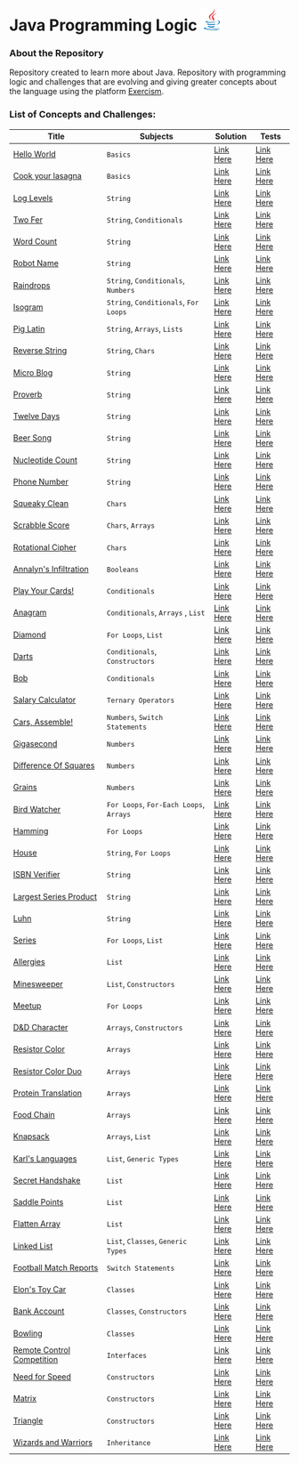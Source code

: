 # Java Programming Logic <img src="https://raw.githubusercontent.com/devicons/devicon/master/icons/java/java-original.svg" alt="java" width="40" height="40"/>

### About the Repository

Repository created to learn more about Java. Repository with programming logic and challenges that are evolving and 
giving greater concepts about the language using the platform [Exercism](https://exercism.org/). 

### List of Concepts and Challenges:

| Title                                                                                                             | Subjects                                | Solution                                                                                                                                       | Tests                                                                                                                                              |
|-------------------------------------------------------------------------------------------------------------------|-----------------------------------------|------------------------------------------------------------------------------------------------------------------------------------------------|----------------------------------------------------------------------------------------------------------------------------------------------------|
| [Hello World](https://github.com/CleuJunior/Java-Programming/tree/main/hello-world)                               | `Basics`                                | [Link Here](https://github.com/CleuJunior/Java-Programming/blob/main/hello-world/src/main/java/Greeter.java)                                   | [Link Here](https://github.com/CleuJunior/Java-Programming/blob/main/hello-world/src/test/java/GreeterTest.java)                                   |
| [Cook your lasagna](https://github.com/CleuJunior/Java-Programming/tree/main/lasagna)                             | `Basics`                                | [Link Here](https://github.com/CleuJunior/Java-Programming/blob/main/lasagna/src/main/java/Lasagna.java)                                       | [Link Here](https://github.com/CleuJunior/Java-Programming/blob/main/lasagna/src/test/java/LasagnaTest.java)                                       |
| [Log Levels](https://github.com/CleuJunior/Java-Programming/tree/main/log-levels)                                 | `String`                                | [Link Here](https://github.com/CleuJunior/Java-Programming/blob/main/log-levels/src/main/java/LogLevels.java)                                  | [Link Here](https://github.com/CleuJunior/Java-Programming/blob/main/log-levels/src/test/java/LogLevelsTest.java)                                  |
| [Two Fer](https://github.com/CleuJunior/Java-Programming/tree/main/two-fer)                                       | `String`, `Conditionals`                | [Link Here](https://github.com/CleuJunior/Java-Programming/blob/main/two-fer/src/main/java/Twofer.java)                                        | [Link Here](https://github.com/CleuJunior/Java-Programming/blob/main/two-fer/src/test/java/TwoferTest.java)                                        |
| [Word Count](https://github.com/CleuJunior/Java-Programming/tree/main/word-count)                                 | `String`                                | [Link Here](https://github.com/CleuJunior/Java-Programming/blob/main/word-count/src/main/java/WordCount.java)                                  | [Link Here](https://github.com/CleuJunior/Java-Programming/blob/main/word-count/src/test/java/WordCountTest.java)                                  |
| [Robot Name](https://github.com/CleuJunior/Java-Programming/tree/main/robot-name)                                 | `String`                                | [Link Here](https://github.com/CleuJunior/Java-Programming/blob/main/robot-name/src/main/java/Robot.java)                                      | [Link Here](https://github.com/CleuJunior/Java-Programming/blob/main/robot-name/src/test/java/RobotTest.java)                                      |
| [Raindrops](https://github.com/CleuJunior/Java-Programming/tree/main/raindrops)                                   | `String`, `Conditionals`, `Numbers`     | [Link Here](https://github.com/CleuJunior/Java-Programming/blob/main/raindrops/src/main/java/RaindropConverter.java)                           | [Link Here](https://github.com/CleuJunior/Java-Programming/blob/main/raindrops/src/test/java/RaindropConverterTest.java)                           |
| [Isogram](https://github.com/CleuJunior/Java-Programming/tree/main/isogram)                                       | `String`, `Conditionals`, `For Loops`   | [Link Here](https://github.com/CleuJunior/Java-Programming/blob/main/isogram/src/main/java/IsogramChecker.java)                                | [Link Here](https://github.com/CleuJunior/Java-Programming/blob/main/isogram/src/test/java/IsogramCheckerTest.java)                                |
| [Pig Latin](https://github.com/CleuJunior/Java-Programming/tree/main/pig-latin)                                   | `String`, `Arrays`, `Lists`             | [Link Here](https://github.com/CleuJunior/Java-Programming/blob/main/pig-latin/src/main/java/PigLatinTranslator.java)                          | [Link Here](https://github.com/CleuJunior/Java-Programming/blob/main/pig-latin/src/test/java/PigLatinTranslatorTest.java)                          |
| [Reverse String](https://github.com/CleuJunior/Java-Programming/tree/main/reverse-string)                         | `String`, `Chars`                       | [Link Here](https://github.com/CleuJunior/Java-Programming/tree/main/reverse-string/src/main/java)                                             | [Link Here](https://github.com/CleuJunior/Java-Programming/tree/main/reverse-string/src/test/java)                                                 |
| [Micro Blog](https://github.com/CleuJunior/Java-Programming/tree/main/micro-blog)                                 | `String`                                | [Link Here](https://github.com/CleuJunior/Java-Programming/blob/main/micro-blog/src/main/java/MicroBlog.java)                                  | [Link Here](https://github.com/CleuJunior/Java-Programming/blob/main/micro-blog/src/test/java/MicroBlogTest.java)                                  |
| [Proverb](https://github.com/CleuJunior/Java-Programming/tree/main/proverb)                                       | `String`                                | [Link Here](https://github.com/CleuJunior/Java-Programming/blob/main/proverb/src/main/java/Proverb.java)                                       | [Link Here](https://github.com/CleuJunior/Java-Programming/blob/main/proverb/src/test/java/ProverbTest.java)                                       |
| [Twelve Days](https://github.com/CleuJunior/Java-Programming/tree/main/twelve-days)                               | `String`                                | [Link Here](https://github.com/CleuJunior/Java-Programming/tree/main/twelve-days/src/main/java)                                                | [Link Here](https://github.com/CleuJunior/Java-Programming/tree/main/twelve-days/src/test/java)                                                    |
| [Beer Song](https://github.com/CleuJunior/Java-Programming/tree/main/beer-song)                                   | `String`                                | [Link Here](https://github.com/CleuJunior/Java-Programming/blob/main/beer-song/src/main/java/BeerSong.java)                                    | [Link Here](https://github.com/CleuJunior/Java-Programming/blob/main/beer-song/src/test/java/BeerSongTest.java)                                    |
| [Nucleotide Count](https://github.com/CleuJunior/Java-Programming/tree/main/nucleotide-count)                     | `String`                                | [Link Here](https://github.com/CleuJunior/Java-Programming/blob/main/nucleotide-count/src/main/java/NucleotideCounter.java)                    | [Link Here](https://github.com/CleuJunior/Java-Programming/blob/main/nucleotide-count/src/test/java/NucleotideCounterTest.java)                    |
| [Phone Number]( https://github.com/CleuJunior/Java-Programming/tree/main/phone-number)                            | `String`                                | [Link Here](https://github.com/CleuJunior/Java-Programming/blob/main/phone-number/src/main/java/PhoneNumber.java)                              | [Link Here](https://github.com/CleuJunior/Java-Programming/blob/main/phone-number/src/test/java/PhoneNumberTest.java)                              |
| [Squeaky Clean](https://github.com/CleuJunior/Java-Programming/tree/main/squeaky-clean)                           | `Chars`                                 | [Link Here](https://github.com/CleuJunior/Java-Programming/blob/main/squeaky-clean/src/main/java/SqueakyClean.java)                            | [Link Here](https://github.com/CleuJunior/Java-Programming/blob/main/squeaky-clean/src/test/java/SqueakyCleanTest.java)                            |
| [Scrabble Score](https://github.com/CleuJunior/Java-Programming/tree/main/scrabble-score)                         | `Chars`,  `Arrays`                      | [Link Here](https://github.com/CleuJunior/Java-Programming/blob/main/scrabble-score/src/main/java/Scrabble.java)                               | [Link Here](https://github.com/CleuJunior/Java-Programming/blob/main/scrabble-score/src/test/java/ScrabbleScoreTest.java)                          |
| [Rotational Cipher](https://github.com/CleuJunior/Java-Programming/tree/main/rotational-cipher)                   | `Chars`                                 | [Link Here](https://github.com/CleuJunior/Java-Programming/blob/main/rotational-cipher/src/main/java/RotationalCipher.java)                    | [Link Here](https://github.com/CleuJunior/Java-Programming/blob/main/rotational-cipher/src/test/java/RotationalCipherTest.java)                    |
| [Annalyn's Infiltration](https://github.com/CleuJunior/Java-Programming/tree/main/annalyns-infiltration)          | `Booleans`                              | [Link Here](https://github.com/CleuJunior/Java-Programming/blob/main/annalyns-infiltration/src/main/java/AnnalynsInfiltration.java)            | [Link Here](https://github.com/CleuJunior/Java-Programming/blob/main/annalyns-infiltration/src/test/java/AnnalynsInfiltrationTest.java)            |
| [Play Your Cards!](https://github.com/CleuJunior/Java-Programming/tree/main/blackjack)                            | `Conditionals`                          | [Link Here](https://github.com/CleuJunior/Java-Programming/blob/main/blackjack/src/main/java/Blackjack.java)                                   | [Link Here](https://github.com/CleuJunior/Java-Programming/blob/main/blackjack/src/test/java/BlackjackTest.java)                                   |
| [Anagram](https://github.com/CleuJunior/Java-Programming/tree/main/anagram)                                       | `Conditionals`, `Arrays`  , `List`      | [Link Here](https://github.com/CleuJunior/Java-Programming/blob/main/anagram/src/main/java/Anagram.java)                                       | [Link Here](https://github.com/CleuJunior/Java-Programming/blob/main/anagram/src/test/java/AnagramTest.java)                                       |
| [Diamond](https://github.com/CleuJunior/Java-Programming/tree/main/diamond)                                       | `For Loops`, `List`                     | [Link Here](https://github.com/CleuJunior/Java-Programming/blob/main/diamond/src/main/java/DiamondPrinter.java)                                | [Link Here](https://github.com/CleuJunior/Java-Programming/blob/main/diamond/src/test/java/DiamondPrinterTest.java)                                |
| [Darts](https://github.com/CleuJunior/Java-Programming/tree/main/darts)                                           | `Conditionals`, `Constructors`          | [Link Here](https://github.com/CleuJunior/Java-Programming/blob/main/darts/src/main/java/Darts.java)                                           | [Link Here](https://github.com/CleuJunior/Java-Programming/blob/main/darts/src/test/java/DartsTest.java)                                           |
| [Bob](https://github.com/CleuJunior/Java-Programming/tree/main/bob)                                               | `Conditionals`                          | [Link Here](https://github.com/CleuJunior/Java-Programming/blob/main/bob/src/main/java/Bob.java)                                               | [Link Here](https://github.com/CleuJunior/Java-Programming/blob/main/bob/src/test/java/BobTest.java)                                               |
| [Salary Calculator](https://github.com/CleuJunior/Java-Programming/tree/main/salary-calculator)                   | `Ternary Operators`                     | [Link Here](https://github.com/CleuJunior/Java-Programming/blob/main/salary-calculator/src/main/java/SalaryCalculator.java)                    | [Link Here](https://github.com/CleuJunior/Java-Programming/blob/main/salary-calculator/src/test/java/SalaryCalculatorTest.java)                    |
| [Cars, Assemble!](https://github.com/CleuJunior/Java-Programming/tree/main/cars-assemble)                         | `Numbers`, `Switch Statements`          | [Link Here](https://github.com/CleuJunior/Java-Programming/blob/main/cars-assemble/src/main/java/CarsAssemble.java)                            | [Link Here](https://github.com/CleuJunior/Java-Programming/blob/main/cars-assemble/src/test/java/CarsAssembleTest.java)                            |
| [Gigasecond](https://github.com/CleuJunior/Java-Programming/tree/main/gigasecond)                                 | `Numbers`                               | [Link Here](https://github.com/CleuJunior/Java-Programming/blob/main/gigasecond/src/main/java/Gigasecond.java)                                 | [Link Here](https://github.com/CleuJunior/Java-Programming/blob/main/gigasecond/src/test/java/GigasecondTest.java)                                 |
| [Difference Of Squares](https://github.com/CleuJunior/Java-Programming/tree/main/difference-of-squares)           | `Numbers`                               | [Link Here](https://github.com/CleuJunior/Java-Programming/tree/main/difference-of-squares)                                                    | [Link Here](https://github.com/CleuJunior/Java-Programming/blob/main/difference-of-squares/src/test/java/DifferenceOfSquaresCalculatorTest.java)   |
| [Grains](https://github.com/CleuJunior/Java-Programming/tree/main/grains)                                         | `Numbers`                               | [Link Here](https://github.com/CleuJunior/Java-Programming/blob/main/grains/src/main/java/Grains.java)                                         | [Link Here](https://github.com/CleuJunior/Java-Programming/blob/main/grains/src/test/java/GrainsTest.java)                                         |
| [Bird Watcher](https://github.com/CleuJunior/Java-Programming/tree/main/bird-watcher)                             | `For Loops`, `For-Each Loops`, `Arrays` | [Link Here](https://github.com/CleuJunior/Java-Programming/blob/main/bird-watcher/src/main/java/BirdWatcher.java)                              | [Link Here](https://github.com/CleuJunior/Java-Programming/blob/main/bird-watcher/src/test/java/BirdWatcherTest.java)                              |
| [Hamming](https://github.com/CleuJunior/Java-Programming/tree/main/hamming)                                       | `For Loops`                             | [Link Here](https://github.com/CleuJunior/Java-Programming/blob/main/hamming/src/main/java/Hamming.java)                                       | [Link Here](https://github.com/CleuJunior/Java-Programming/blob/main/hamming/src/test/java/HammingTest.java)                                       |
| [House](https://github.com/CleuJunior/Java-Programming/tree/main/house)                                           | `String`, `For Loops`                   | [Link Here](https://github.com/CleuJunior/Java-Programming/blob/main/house/src/main/java/House.java)                                           | [Link Here](https://github.com/CleuJunior/Java-Programming/blob/main/house/src/test/java/HouseTest.java)                                           |
| [ISBN Verifier](https://github.com/CleuJunior/Java-Programming/tree/main/isbn-verifier)                           | `String`                                | [Link Here](https://github.com/CleuJunior/Java-Programming/blob/main/isbn-verifier/src/main/java/IsbnVerifier.java)                            | [Link Here](https://github.com/CleuJunior/Java-Programming/blob/main/isbn-verifier/src/test/java/IsbnVerifierTest.java)                            |
| [Largest Series Product](https://github.com/CleuJunior/Java-Programming/tree/main/largest-series-product)         | `String`                                | [Link Here](https://github.com/CleuJunior/Java-Programming/blob/main/largest-series-product/src/main/java/LargestSeriesProductCalculator.java) | [Link Here](https://github.com/CleuJunior/Java-Programming/blob/main/largest-series-product/src/test/java/LargestSeriesProductCalculatorTest.java) |
| [Luhn](https://github.com/CleuJunior/Java-Programming/tree/main/luhn)                                             | `String`                                | [Link Here](https://github.com/CleuJunior/Java-Programming/blob/main/luhn/src/main/java/LuhnValidator.java)                                    | [Link Here](https://github.com/CleuJunior/Java-Programming/blob/main/luhn/src/test/java/LuhnValidatorTest.java)                                    |
| [Series](https://github.com/CleuJunior/Java-Programming/tree/main/series)                                         | `For Loops`, `List`                     | [Link Here](https://github.com/CleuJunior/Java-Programming/blob/main/series/src/main/java/Series.java)                                         | [Link Here](https://github.com/CleuJunior/Java-Programming/blob/main/series/src/test/java/SeriesTest.java)                                         |
| [Allergies](https://github.com/CleuJunior/Java-Programming/tree/main/allergies)                                   | `List`                                  | [Link Here](https://github.com/CleuJunior/Java-Programming/blob/main/allergies/src/main/java/Allergies.java)                                   | [Link Here](https://github.com/CleuJunior/Java-Programming/blob/main/allergies/src/test/java/AllergiesTest.java)                                   |
| [Minesweeper](https://github.com/CleuJunior/Java-Programming/tree/main/minesweeper)                               | `List`, `Constructors`                  | [Link Here](https://github.com/CleuJunior/Java-Programming/blob/main/minesweeper/src/main/java/MinesweeperBoard.java)                          | [Link Here](https://github.com/CleuJunior/Java-Programming/blob/main/minesweeper/src/test/java/MinesweeperBoardTest.java)                          |
| [Meetup](https://github.com/CleuJunior/Java-Programming/tree/main/meetup)                                         | `For Loops`                             | [Link Here](https://github.com/CleuJunior/Java-Programming/blob/main/meetup/src/main/java/Meetup.java)                                         | [Link Here](https://github.com/CleuJunior/Java-Programming/blob/main/meetup/src/test/java/MeetupTest.java)                                         |
| [D&D Character](https://github.com/CleuJunior/Java-Programming/tree/main/dnd-character)                           | `Arrays`, `Constructors`                | [Link Here](https://github.com/CleuJunior/Java-Programming/blob/main/dnd-character/src/main/java/DnDCharacter.java)                            | [Link Here](https://github.com/CleuJunior/Java-Programming/blob/main/dnd-character/src/test/java/DnDCharacterTest.java)                            |
| [Resistor Color](https://github.com/CleuJunior/Java-Programming/tree/main/resistor-color)                         | `Arrays`                                | [Link Here](https://github.com/CleuJunior/Java-Programming/blob/main/resistor-color/src/main/java/ResistorColor.java)                          | [Link Here](https://github.com/CleuJunior/Java-Programming/blob/main/resistor-color/src/test/java/ResistorColorTest.java)                          |
| [Resistor Color Duo](https://github.com/CleuJunior/Java-Programming/tree/main/resistor-color-duo)                 | `Arrays`                                | [Link Here](https://github.com/CleuJunior/Java-Programming/blob/main/resistor-color-duo/src/main/java/ResistorColorDuo.java)                   | [Link Here](https://github.com/CleuJunior/Java-Programming/blob/main/resistor-color-duo/src/test/java/ResistorColorDuoTest.java)                   |
| [Protein Translation](https://github.com/CleuJunior/Java-Programming/tree/main/protein-translation)               | `Arrays`                                | [Link Here](https://github.com/CleuJunior/Java-Programming/blob/main/protein-translation/src/main/java/ProteinTranslator.java)                 | [Link Here](https://github.com/CleuJunior/Java-Programming/blob/main/protein-translation/src/test/java/ProteinTranslatorTest.java)                 |
| [Food Chain](https://github.com/CleuJunior/Java-Programming/tree/main/food-chain)                                 | `Arrays`                                | [Link Here](https://github.com/CleuJunior/Java-Programming/blob/main/food-chain/src/main/java/FoodChain.java)                                  | [Link Here](https://github.com/CleuJunior/Java-Programming/blob/main/food-chain/src/test/java/FoodChainTest.java)                                  |
| [Knapsack](https://github.com/CleuJunior/Java-Programming/tree/main/knapsack)                                     | `Arrays`, `List`                        | [Link Here](https://github.com/CleuJunior/Java-Programming/blob/main/knapsack/src/main/java/Knapsack.java)                                     | [Link Here](https://github.com/CleuJunior/Java-Programming/blob/main/knapsack/src/test/java/KnapsackTest.java)                                     |
| [Karl's Languages](https://github.com/CleuJunior/Java-Programming/tree/main/karls-languages)                      | `List`, `Generic Types`                 | [Link Here](https://github.com/CleuJunior/Java-Programming/blob/main/karls-languages/src/main/java/LanguageList.java)                          | [Link Here](https://github.com/CleuJunior/Java-Programming/blob/main/karls-languages/src/test/java/LanguageListTest.java)                          |
| [Secret Handshake](https://github.com/CleuJunior/Java-Programming/tree/main/secret-handshake)                     | `List`                                  | [Link Here](https://github.com/CleuJunior/Java-Programming/blob/main/secret-handshake/src/main/java/HandshakeCalculator.java)                  | [Link Here](https://github.com/CleuJunior/Java-Programming/blob/main/secret-handshake/src/test/java/HandshakeCalculatorTest.java)                  |
| [Saddle Points](https://github.com/CleuJunior/Java-Programming/tree/main/saddle-points)                           | `List`                                  | [Link Here](https://github.com/CleuJunior/Java-Programming/blob/main/saddle-points/src/main/java/Matrix.java)                                  | [Link Here](https://github.com/CleuJunior/Java-Programming/blob/main/saddle-points/src/test/java/MatrixTest.java)                                  |
| [Flatten Array](https://github.com/CleuJunior/Java-Programming/tree/main/flatten-array )                          | `List`                                  | [Link Here](https://github.com/CleuJunior/Java-Programming/blob/main/flatten-array/src/main/java/Flattener.java)                               | [Link Here](https://github.com/CleuJunior/Java-Programming/blob/main/flatten-array/src/test/java/FlattenerTest.java)                               |
| [Linked List](https://github.com/CleuJunior/Java-Programming/tree/main/linked-list)                               | `List`, `Classes`, `Generic Types`      | [Link Here](https://github.com/CleuJunior/Java-Programming/blob/main/linked-list/src/main/java/DoublyLinkedList.java)                          | [Link Here](https://github.com/CleuJunior/Java-Programming/blob/main/linked-list/src/test/java/DoublyLinkedListTest.java)                          |
| [Football Match Reports](https://github.com/CleuJunior/Java-Programming/tree/main/football-match-reports)         | `Switch Statements`                     | [Link Here](https://github.com/CleuJunior/Java-Programming/blob/main/football-match-reports/src/main/java/FootballMatchReports.java)           | [Link Here](https://github.com/CleuJunior/Java-Programming/blob/main/football-match-reports/src/test/java/FootballMatchReportsTest.java)           |
| [Elon's Toy Car](https://github.com/CleuJunior/Java-Programming/tree/main/elons-toy-car)                          | `Classes`                               | [Link Here](https://github.com/CleuJunior/Java-Programming/blob/main/elons-toy-car/src/main/java/ElonsToyCar.java)                             | [Link Here](https://github.com/CleuJunior/Java-Programming/blob/main/elons-toy-car/src/test/java/ElonsToyCarTest.java)                             |
| [Bank Account](https://github.com/CleuJunior/Java-Programming/tree/main/bank-account)                             | `Classes`,  `Constructors`              | [Link Here](https://github.com/CleuJunior/Java-Programming/blob/main/bank-account/src/main/java/BankAccount.java)                              | [Link Here](https://github.com/CleuJunior/Java-Programming/blob/main/bank-account/src/test/java/BankAccountTest.java)                              |
| [Bowling](https://github.com/CleuJunior/Java-Programming/tree/main/bowling)                                       | `Classes`                               | [Link Here](https://github.com/CleuJunior/Java-Programming/blob/main/bowling/src/main/java/BowlingGame.java)                                   | [Link Here](https://github.com/CleuJunior/Java-Programming/blob/main/bowling/src/test/java/BowlingGameTest.java)                                   |
| [Remote Control Competition](https://github.com/CleuJunior/Java-Programming/tree/main/remote-control-competition) | `Interfaces`                            | [Link Here](https://github.com/CleuJunior/Java-Programming/tree/main/remote-control-competition/src/main/java)                                 | [Link Here](https://github.com/CleuJunior/Java-Programming/blob/main/remote-control-competition/src/test/java/RemoteControlCarTest.java)           |
| [Need for Speed](https://github.com/CleuJunior/Java-Programming/tree/main/need-for-speed)                         | `Constructors`                          | [Link Here](https://github.com/CleuJunior/Java-Programming/blob/main/need-for-speed/src/main/java/NeedForSpeed.java)                           | [Link Here](https://github.com/CleuJunior/Java-Programming/blob/main/need-for-speed/src/test/java/NeedForSpeedTest.java)                           |
| [Matrix](https://github.com/CleuJunior/Java-Programming/tree/main/matrix)                                         | `Constructors`                          | [Link Here](https://github.com/CleuJunior/Java-Programming/blob/main/matrix/src/main/java/Matrix.java)                                         | [Link Here](https://github.com/CleuJunior/Java-Programming/blob/main/matrix/src/test/java/MatrixTest.java)                                         |
| [Triangle](https://github.com/CleuJunior/Java-Programming/tree/main/triangle)                                     | `Constructors`                          | [Link Here](https://github.com/CleuJunior/Java-Programming/blob/main/triangle/src/main/java/Triangle.java)                                     | [Link Here](https://github.com/CleuJunior/Java-Programming/blob/main/triangle/src/test/java/TriangleTest.java)                                     |
| [Wizards and Warriors](https://github.com/CleuJunior/Java-Programming/tree/main/wizards-and-warriors)             | `Inheritance`                           | [Link Here](https://github.com/CleuJunior/Java-Programming/blob/main/wizards-and-warriors/src/main/java/Fighter.java)                          | [Link Here](https://github.com/CleuJunior/Java-Programming/blob/main/wizards-and-warriors/src/test/java/FighterTest.java)                          |